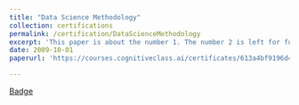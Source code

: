 ```yaml
---
title: "Data Science Methodology"
collection: certifications
permalink: /certification/DataScienceMethodology
excerpt: 'This paper is about the number 1. The number 2 is left for future work.'
date: 2009-10-01
paperurl: 'https://courses.cognitiveclass.ai/certificates/613a4bf9196d4827a1eb142c88e2b3d5'

---
```



[Badge](https://www.youracclaim.com/badges/b3b86964-58a0-4f19-b8a4-e5f737dd7427)

